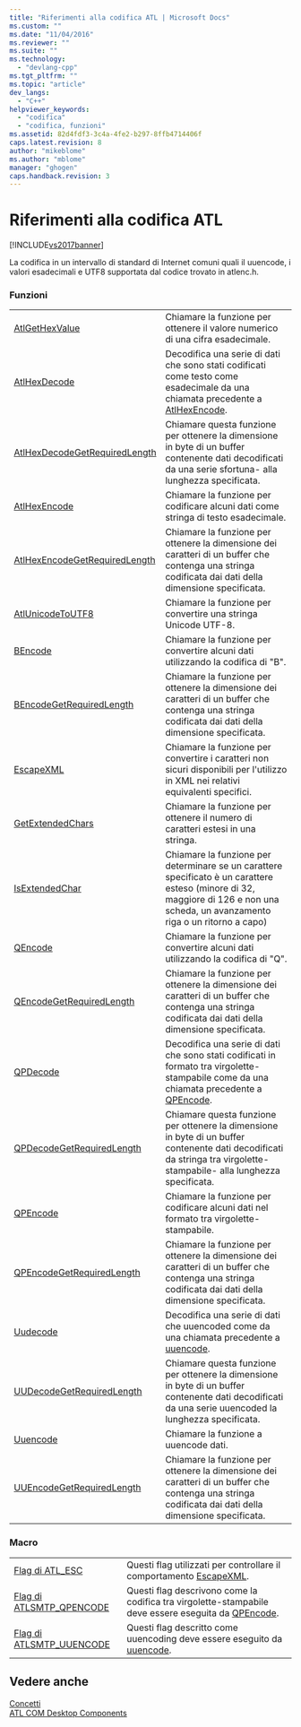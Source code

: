 ```yaml
---
title: "Riferimenti alla codifica ATL | Microsoft Docs"
ms.custom: ""
ms.date: "11/04/2016"
ms.reviewer: ""
ms.suite: ""
ms.technology: 
  - "devlang-cpp"
ms.tgt_pltfrm: ""
ms.topic: "article"
dev_langs: 
  - "C++"
helpviewer_keywords: 
  - "codifica"
  - "codifica, funzioni"
ms.assetid: 82d4fdf3-3c4a-4fe2-b297-8ffb4714406f
caps.latest.revision: 8
author: "mikeblome"
ms.author: "mblome"
manager: "ghogen"
caps.handback.revision: 3
---
```

# Riferimenti alla codifica ATL
[!INCLUDE[vs2017banner](../assembler/inline/includes/vs2017banner.md)]

La codifica in un intervallo di standard di Internet comuni quali il uuencode, i valori esadecimali e UTF8 supportata dal codice trovato in atlenc.h.  
  
### Funzioni  
  
|||  
|-|-|  
|[AtlGetHexValue](../Topic/AtlGetHexValue.md)|Chiamare la funzione per ottenere il valore numerico di una cifra esadecimale.|  
|[AtlHexDecode](../Topic/AtlHexDecode.md)|Decodifica una serie di dati che sono stati codificati come testo come esadecimale da una chiamata precedente a [AtlHexEncode](../Topic/AtlHexEncode.md).|  
|[AtlHexDecodeGetRequiredLength](../Topic/AtlHexDecodeGetRequiredLength.md)|Chiamare questa funzione per ottenere la dimensione in byte di un buffer contenente dati decodificati da una serie sfortuna\- alla lunghezza specificata.|  
|[AtlHexEncode](../Topic/AtlHexEncode.md)|Chiamare la funzione per codificare alcuni dati come stringa di testo esadecimale.|  
|[AtlHexEncodeGetRequiredLength](../Topic/AtlHexEncodeGetRequiredLength.md)|Chiamare la funzione per ottenere la dimensione dei caratteri di un buffer che contenga una stringa codificata dai dati della dimensione specificata.|  
|[AtlUnicodeToUTF8](../Topic/AtlUnicodeToUTF8.md)|Chiamare la funzione per convertire una stringa Unicode UTF\-8.|  
|[BEncode](../Topic/BEncode.md)|Chiamare la funzione per convertire alcuni dati utilizzando la codifica di "B".|  
|[BEncodeGetRequiredLength](../Topic/BEncodeGetRequiredLength.md)|Chiamare la funzione per ottenere la dimensione dei caratteri di un buffer che contenga una stringa codificata dai dati della dimensione specificata.|  
|[EscapeXML](../Topic/EscapeXML.md)|Chiamare la funzione per convertire i caratteri non sicuri disponibili per l'utilizzo in XML nei relativi equivalenti specifici.|  
|[GetExtendedChars](../Topic/GetExtendedChars.md)|Chiamare la funzione per ottenere il numero di caratteri estesi in una stringa.|  
|[IsExtendedChar](../Topic/IsExtendedChar.md)|Chiamare la funzione per determinare se un carattere specificato è un carattere esteso \(minore di 32, maggiore di 126 e non una scheda, un avanzamento riga o un ritorno a capo\)|  
|[QEncode](../Topic/QEncode.md)|Chiamare la funzione per convertire alcuni dati utilizzando la codifica di "Q".|  
|[QEncodeGetRequiredLength](../Topic/QEncodeGetRequiredLength.md)|Chiamare la funzione per ottenere la dimensione dei caratteri di un buffer che contenga una stringa codificata dai dati della dimensione specificata.|  
|[QPDecode](../Topic/QPDecode.md)|Decodifica una serie di dati che sono stati codificati in formato tra virgolette\- stampabile come da una chiamata precedente a [QPEncode](../Topic/QPEncode.md).|  
|[QPDecodeGetRequiredLength](../Topic/QPDecodeGetRequiredLength.md)|Chiamare questa funzione per ottenere la dimensione in byte di un buffer contenente dati decodificati da stringa tra virgolette\-stampabile\- alla lunghezza specificata.|  
|[QPEncode](../Topic/QPEncode.md)|Chiamare la funzione per codificare alcuni dati nel formato tra virgolette\- stampabile.|  
|[QPEncodeGetRequiredLength](../Topic/QPEncodeGetRequiredLength.md)|Chiamare la funzione per ottenere la dimensione dei caratteri di un buffer che contenga una stringa codificata dai dati della dimensione specificata.|  
|[Uudecode](../Topic/UUDecode.md)|Decodifica una serie di dati che uuencoded come da una chiamata precedente a [uuencode](../Topic/UUEncode.md).|  
|[UUDecodeGetRequiredLength](../Topic/UUDecodeGetRequiredLength.md)|Chiamare questa funzione per ottenere la dimensione in byte di un buffer contenente dati decodificati da una serie uuencoded la lunghezza specificata.|  
|[Uuencode](../Topic/UUEncode.md)|Chiamare la funzione a uuencode dati.|  
|[UUEncodeGetRequiredLength](../Topic/UUEncodeGetRequiredLength.md)|Chiamare la funzione per ottenere la dimensione dei caratteri di un buffer che contenga una stringa codificata dai dati della dimensione specificata.|  
  
### Macro  
  
|||  
|-|-|  
|[Flag di ATL\_ESC](../Topic/ATL_ESC%20Flags.md)|Questi flag utilizzati per controllare il comportamento [EscapeXML](../Topic/EscapeXML.md).|  
|[Flag di ATLSMTP\_QPENCODE](../Topic/ATLSMTP_QPENCODE%20Flags.md)|Questi flag descrivono come la codifica tra virgolette\-stampabile deve essere eseguita da [QPEncode](../Topic/QPEncode.md).|  
|[Flag di ATLSMTP\_UUENCODE](../Topic/ATLSMTP_UUENCODE%20Flags.md)|Questi flag descritto come uuencoding deve essere eseguito da [uuencode](../Topic/UUEncode.md).|  
  
## Vedere anche  
 [Concetti](../atl/active-template-library-atl-concepts.md)   
 [ATL COM Desktop Components](../atl/atl-com-desktop-components.md)